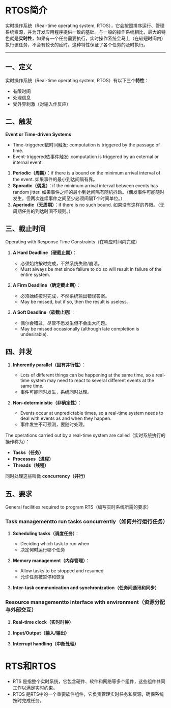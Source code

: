 # RTOS简介

实时操作系统（Real-time operating system, RTOS），它会按照排序运行、管理系统资源，并为开发应用程序提供一致的基础。与一般的操作系统相比，最大的特色就是**实时性**，如果有一个任务需要执行，实时操作系统会马上（在较短时间内）执行该任务，不会有较长的延时。这种特性保证了各个任务的及时执行。   

---

## 一、定义

实时操作系统（Real-time operating system, RTOS）有以下三个**特性**：
* 有限时间
* 处理信息
* 受外界刺激（对输入作反应）

## 二、触发

**Event or Time-driven Systems**  

* Time-triggered依时间触发: computation is triggered by the passage of time.
* Event-triggered依事件触发: computation is triggered by an external or internal event.

1. **Periodic（周期）**：if there is a bound on the minimum arrival interval of the event.
   如果事件的最小到达间隔有界。
2. **Sporadic（偶发）**：if the minimum arrival interval between events has random jitter.
   如果事件之间的最小到达间隔有随机抖动。（偶发事件可能随时发生，但两次连续事件之间至少必须间隔T个时间单位。）
3. **Aperiodic（无周期）**：if there is no such bound.
   如果没有这样的界限。（无周期任务的到达时间不规则。）

##  三、截止时间

Operating with Response Time Constraints（在响应时间内完成）

1. **A Hard Deadline（硬截止期）**：
   - 必须始终按时完成，不然系统失败/崩溃。
   - Must always be met since failure to do so will result in failure of the entire system.


2. **A Firm Deadline（确定截止期）**：
   - 必须始终按时完成，不然系统输出错误答案。
   - May be missed, but if so, then the result is useless.


3. **A Soft Deadline（软截止期）**：
   - 偶尔会错过，尽管不愿发生但不会出大问题。
   - May be missed occasionally (although late completion is undesirable).


##  四、并发

1. **Inherently parallel（固有并行性）**：
   - Lots of different things can be happening at the same time, so a real-time system may need to react to several different events at the same time.
   - 事件可能同时发生，系统同时处理。

2. **Non-deterministic（非确定性）**：
   - Events occur at unpredictable times, so a real-time system needs to deal with events as and when they happen.
   - 事件发生不可预测，要随时处理。

The operations carried out by a real-time system are called（实时系统执行的操作称为）：
   - **Tasks（任务）**
   - **Processes（进程）**
   - **Threads（线程）**

 同时处理这些叫做 **concurrency（并行）**

## 五、要求

General facilities required to program RTS（编写实时系统所需的要求）

### Task managementto run tasks concurrently（如何并行运行任务）

1. **Scheduling tasks（调度任务）**：
   - Deciding which task to run when
   - 决定何时运行哪个任务

2. **Memory management（内存管理）**：
   - Allow tasks to be stopped and resumed
   - 允许任务被暂停和恢复

3. **Inter-task communication and synchronization（任务间通讯和同步）**

### Resource managementto interface with environment（资源分配与外部交互）

1. **Real-time clock（实时时钟）**

2. **Input/Output（输入/输出）**

3. **Interrupt handling（中断处理）**

# RTS和RTOS

- RTS 是指整个实时系统，它包含硬件、软件和网络等多个组件，这些组件共同工作以满足实时约束。
- RTOS 是RTS中的一个重要软件组件，它负责管理实时任务和资源，确保系统按时完成任务。